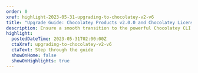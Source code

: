 ```yaml
---
order: 0
xref: highlight-2023-05-31-upgrading-to-chocolatey-v2-v6
title: "Upgrade Guide: Chocolatey Products v2.0.0 and Chocolatey Licensed Extension 6.0.0"
description: Ensure a smooth transition to the powerful Chocolatey CLI v2.0.0 by following our comprehensive upgrade guide, equipped with step-by-step instructions and helpful tips.
highlight:
  postedDateTime: 2023-05-31T02:00:00Z
  ctaXref: upgrading-to-chocolatey-v2-v6
  ctaText: Step through the guide
  showOnHome: false
  showOnHighlights: true
---
```

